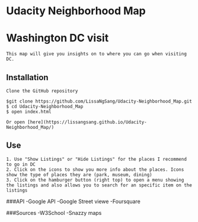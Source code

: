 Udacity Neighborhood Map
===============================
# Washington DC visit

    This map will give you insights on to where you can go when visiting DC.

## Installation
    Clone the GitHub repository

    $git clone https://github.com/LissaNgSang/Udacity-Neighborhood_Map.git
    $ cd Udacity-Neighborhood_Map
    $ open index.html

    Or open [here](https://lissangsang.github.io/Udacity-Neighborhood_Map/)

## Use
    1. Use "Show Listings" or "Hide Listings" for the places I recommend to go in DC
    2. Click on the icons to show you more info about the places. Icons show the type of places they are (park, museum, dining)
    3. Click on the hamburger button (right top) to open a menu showing the listings and also allows you to search for an specific item on the listings

###API
  -Google API
  -Google Street viewe
  -Foursquare

###Sources
  -W3School
  -Snazzy maps
  
